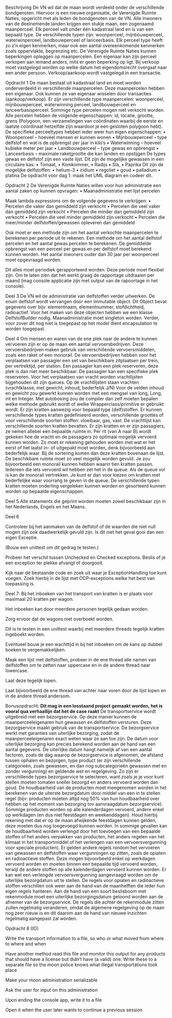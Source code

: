 
Beschrijving 
De VN wil dat de maan wordt verdeeld onder de verschillende bondgenoten. Hiervoor is een nieuwe organisatie, de Verenigde Ruimte Naties, opgericht met als leden de bondgenoten van de VN. Alle inwoners van de deelnemende landen krijgen een stukje maan, een zogenaamd maanperceel. Elk perceel valt onder één kadastraal land en is van een bepaald type. De verschillende typen zijn: woonperceel, mijnbouwperceel, waterwinperceel, landbouwperceel of lanceerbasis. Elk perceel type heeft zo z’n eigen kenmerken, maar ook een aantal overeenkomende kenmerken zoals oppervlakte, begrenzing etc. De Verenigde Ruimte Naties kunnen beperkingen opleggen op maanpercelen. Een eigenaar kan zijn perceel verkopen aan iemand anders, mits er geen beperking op ligt. Bij verkoop moet vastgelegd worden op welke datum het eigendomsrecht overgaat naar een ander persoon. Verkoop/aankoop wordt vastgelegd in een transactie.
 
Opdracht 1 
De maan bestaat uit kadastraal land en moet worden onderverdeeld in verschillende maanpercelen. Deze maanpercelen hebben een eigenaar. Ook kunnen ze van eigenaar wisselen door transacties (aankoop/verkoop). Er zijn verschillende type maanpercelen: woonperceel, mijnbouwperceel, waterwinning perceel, landbouwperceel en lanceerbasisperceel. Sommige type percelen mogen niet verkocht worden. Alle percelen hebben de volgende eigenschappen: id, locatie, grootte, grens (Polygoon, een verzamelingen van coördinaten waarbij de eerste en laatste coördinaat hetzelfde zijn waardoor je een gesloten polygoon hebt). De specifieke perceeltypes hebben ieder weer hun eigen eigenschappen:
•	Woonperceel – hoeveel mensen er kunnen wonen
•	Mijnbouwperceel – type delfstof en wat is de opbrengst per jaar in kilo’s
•	Waterwinning – hoeveel kubieke meter per jaar
•	Landbouwperceel – type gewas en opbrengst
•	Lanceerbasis – maximale raketgrootte die kan landen en opstijgen
De types gewas en delfstof zijn een vaste lijst. 
Dit zijn de mogelijke gewassen in een circulaire kas: 
•	Tomaat,
•	Komkommer,
•	Radijs
•	Sla,
•	Paprika
Dit zijn de mogelijke delfstoffen:
•	helium-3
•	iridium
•	regoliet
•	goud
•	palladium
•	platina
De opdracht voor dag 1: maak het UML diagram en codeer dit. 

Opdracht 2
De Verenigde Ruimte Naties willen voor hun administratie een aantal zaken op kunnen opvragen:
•	Maanadministratie met lijst percelen

Maak lambda expressions om de volgende gegevens te verkrijgen:
•	Percelen die vaker dan gemiddeld zijn verkocht
•	Percelen die veel vaker dan gemiddeld zijn verkocht
•	Percelen die minder dan gemiddeld zijn verkocht
•	Percelen die veel minder gemiddeld zijn verkocht
•	Percelen die meer/minder delfstoffen/gewassen opleveren dan gemiddeld

Ook moet er een methode zijn om het aantal verkochte maanpercelen te berekenen per periode uit te rekenen. Een methode om het aantal delfstof percelen en het aantal gewas percelen te berekenen. De gemiddelde opbrengst van een perceel per gewas en per delfstof moet berekend kunnen worden. Het aantal inwoners ouder dan 30 jaar per woonperceel moet opgevraagd worden. 

Dit alles moet periodiek gerapporteerd worden. Deze periode moet flexibel zijn. Om te laten zien dat het werkt graag de rapportage uitdraaien per maand (mag console applicatie zijn met output van de rapoortage in het console).


Deel 3
De VN wil de administratie van delfstoffen verder uitwerken. De enum delfstof wordt vervangen door een immutable object. Dit Object bevat gegevens over bijv. elementnaam, elementnummer, stofdichtheid, radioactief. Voor het maken van deze objecten hebben we een klasse DelfstofBuilder nodig.
Maanadministratie moet singleton worden.
Verder, voor zover dit nog niet is toegepast op het model dient encapsulation te worden toegepast. 

Deel 4
Om mensen en waren van de ene plek naar de andere te kunnen vervoeren zijn er op de maan een aantal vervoersbedrijven. Deze vervoersbedrijven maken gebruik van verschillende vervoersmiddelen, zoals een raket of een monorail.
De vervoersbedrijven hebben voor het verplaatsen van passagier een set van beschikbare zitplaatsen per trein, per vertrektijd, per station. Een passagier kan een plek reserveren, deze plek is dan niet meer beschikbaar.  De passagier kan een specifieke plek reserveren.
Voor het verplaatsen van vracht worden vrachtlijsten bijgehouden dit zijn queues. Op de vrachtlijsten staan vrachten (vrachtklasse, met gewicht, inhoud, bederfelijk J/N)
Voor de velden inhoud en gewicht zou gewerkt kunnen worden met een mengsel van long, Long, int en Integer. Met autoboxing zou de compiler dan zelf moeten bepalen welke methode gebruikt wordt of welke Wrapperclass/primitive er gebruikt wordt.
Er zijn kratten aanwezig voor bepaald type (delf)stoffen. Er kunnen verschillende types kratten gedefinieerd worden, verschillende groottes of voor verschillende soorten stoffen: vloeibaar, gas, vast. 
De vrachtlijst kan verschillende soorten kratten bevatten. Er zijn kratten en er zijn passagiers, ze nemen allebei een bepaalde ruimte in. 
Per rit (van A naar B) wordt gekeken hoe de vracht en de passagiers zo optimaal mogelijk vervoerd kunnen worden. Zo moet er rekening gehouden worden met wat er het eerst of het laatst in- of uitgepakt moet worden, denk bijvoorbeeld aan bederfelijk waar. Bij de sortering komen dan deze kratten bovenaan de lijst.
De beschikbare ruimte moet zo veel mogelijk worden gevuld.
Je zou bijvoorbeeld een monorail kunnen hebben waarin tien kratten passen. Iedereen die iets vervoerd wil hebben zet het in de queue. Als de queue vol is kan de monorail vertrekken. Je kunt er dan voor kiezen om kratten met bederfelijke waar voorrang te geven in de queue.
De verschillende typen kratten moeten onderling vergeleken kunnen worden en gesorteerd kunnen worden op bepaalde eigenschappen.


Deel 5
Alle statements die geprint worden moeten zowel beschikbaar zijn in het Nederlands, Engels en het Maans.

Deel 6

Controleer bij het aanmaken van de delfstof of de waarden die niet null mogen zijn ook daadwerkelijk gevuld zijn.
Is dit niet het geval gooi dan een eigen Exceptie.
 
(Bouw een unittest om dit gedrag te testen.)
 
Probeer het verschil tussen Unchecked en Checked exceptions.
Beslis of je een exception ter plekke afvangt of doorgooit.
 
 
Kijk naar de bestaande code en zoek uit waar je ExceptionHandling toe kunt voegen.
Zoek hierbij in de lijst met OCP-exceptions welke het best van toepassing is.

Deel 7:
Bij het inboeken van het transport van kratten is er plaats voor maximaal 20 kratten per wagon.

Het inboeken kan door meerdere personen tegelijk gedaan worden.

Zorg ervoor dat de wagons niet overboekt worden.


Dit is te testen in een unittest waarbij met meerdere threads tegelijk kratten ingeboekt worden.

Eventueel bouw je een wachttijd in bij het inboeken om de kans op dubbel boeken te vergemakkelijken.


Maak een lijst met delfstoffen, probeer in de ene thread alle namen van delfstoffen om te zetten naar uppercase en in de andere thread naar lowercase.

Laat deze tegelijk lopen.

Laat bijvoorbeeld de ene thread van achter naar voren door de lijst lopen en in de andere thread andersom.


Bonusopdracht:
**Dit mag in een losstaand project gemaakt worden, het is vooral qua verhaallijn dat het de case raakt**
De transportservice wordt uitgebreid met een bezorgservice. 
Op deze manier kunnen de maanperceeleigenaren hun gewassen en delfstoffen versturen. 
Deze bezorgservice maakt gebruik van de transportservice.
De bezorgservice werkt met garanties van uiterlijke bezorging, zodat de maanperceeleigenaren exact weten waar ze aan toe zijn. 
De datum voor uiterlijke bezorging kan precies berekend worden aan de hand van een aantal gegevens. 
De uiterlijke datum hangt namelijk af van een aantal factoren, zoals de dag waarop de bezorgservice is afgenomen, 
de afstand tussen ophalen en bezorgen, type product (er zijn verschillende categorieën, zoals gewassen, 
en dan nog subcategorieën gewassen met en zonder vergunning) en geldende wet en regelgeving. 
Zo zijn er verschillende types bezorgservice te selecteren, 
want zoals je je voor kunt stellen moeten tomaten sneller bezorgd en anders vervoerd worden dan goud. 
De houdbaarheid van de producten moet meegenomen worden in het berekenen van de uiterste bezorgdatum door middel van een in te stellen regel 
(bijv: producten moeten altijd nog 50% van hun houdbaarheid over hebben op het moment van bezorging tov aanvraagdatum bezorgservice). 
Sommige producten worden op alle kalenderdagen vervoerd, andere enkel op werkdagen (en dus niet feestdagen en weekenddagen). 
Houd hierbij rekening met dat er op de maan afwijkende feestdagen kunnen gelden, deze moeten dus nog toegevoegd kunnen worden.
In sommige gevallen kan de houdbaarheid worden verlengd door het toevoegen van een bepaalde stoffen of het anders verpakken van producten, 
het anders regelen van het klimaat in het transportmiddel of het verlengen van een vervoersvergunning voor speciale producten). 
Er gelden andere regels rondom het vervoeren van gewassen en delfstoffen waar vergunningen op zitten, zoals de opiaten en radioactieve stoffen. 
Deze mogen bijvoorbeeld enkel op werkdagen vervoerd worden en moeten binnen een bepaalde tijd vervoerd worden, 
terwijl de andere stoffen op alle kalenderdagen vervoerd kunnen worden. 
Er kan wel een verlengde vervoersvergunning aangevraagd worden om de uiterlijke bezorgdatum uit te stellen. 
De regels voor opiaten en radioactieve stoffen verschillen ook weer aan de hand van de maanhelften die ieder hun eigen regels hanteren. 
Aan de hand van een soort beslisboom met rekenmodule moet een uiterlijke bezorgingsdatum getoond worden aan de afnemer van de bezorgservice. 
De regels die achter de rekenmodule zitten zullen regelmatig veranderen, omdat de algemene regelgeving 
op de maan nog zeer nieuw is en dit daarom aan de hand van nieuwe inzichten regelmatig aangepast zal worden.

Opdracht 8 (IO)

Write the transport information to a file, so who or what moved from where to where and when

Have another method read this file and monitor this output for any products that should have a license but didn’t have (a valid) one. Write these to a separate file so the moon police knows what illegal transportations took place

Make your moon administration serializable

Ask the user for input on this administration

Upon ending the console app, write it to a file

Open it when the user later wants to continue a previous session
